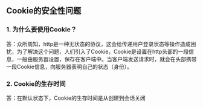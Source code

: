 ## Cookie的安全性问题
### 1. 为什么要使用Cookie？
答：众所周知，http是一种无状态的协议，这会给传递用户登录状态等操作造成困扰，为了解决这个问题，人们引入了Cookie，Cookie是设置在http头部的一段信息，一般由服务器设置，保存在客户端中。当客户端发送请求时，就会在头部携带一段Cookie信息，向服务器表明自己的状态（身份）。
### 2. Cookie的生存时间
答：在默认状态下，Cookie的生存时间是从创建到会话关闭
